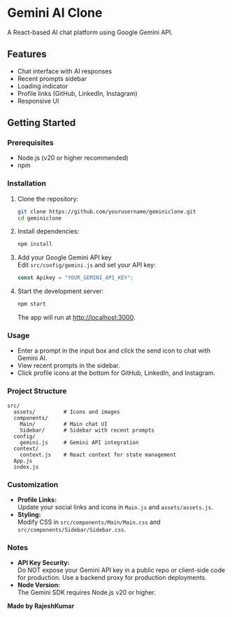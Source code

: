 # Gemini AI Clone

A React-based AI chat platform using Google Gemini API.

## Features

- Chat interface with AI responses
- Recent prompts sidebar
- Loading indicator
- Profile links (GitHub, LinkedIn, Instagram)
- Responsive UI

## Getting Started

### Prerequisites

- Node.js (v20 or higher recommended)
- npm

### Installation

1. Clone the repository:
    ```bash
    git clone https://github.com/yourusername/geminiclone.git
    cd geminiclone
    ```

2. Install dependencies:
    ```bash
    npm install
    ```

3. Add your Google Gemini API key  
   Edit `src/config/gemini.js` and set your API key:
    ```javascript
    const Apikey = "YOUR_GEMINI_API_KEY";
    ```

4. Start the development server:
    ```bash
    npm start
    ```
    The app will run at [http://localhost:3000](http://localhost:3000).

### Usage

- Enter a prompt in the input box and click the send icon to chat with Gemini AI.
- View recent prompts in the sidebar.
- Click profile icons at the bottom for GitHub, LinkedIn, and Instagram.

### Project Structure

```
src/
  assets/         # Icons and images
  components/
    Main/         # Main chat UI
    Sidebar/      # Sidebar with recent prompts
  config/
    gemini.js     # Gemini API integration
  context/
    context.js    # React context for state management
  App.js
  index.js
```

### Customization

- **Profile Links:**  
  Update your social links and icons in `Main.js` and `assets/assets.js`.
- **Styling:**  
  Modify CSS in `src/components/Main/Main.css` and `src/components/Sidebar/Sidebar.css`.

### Notes

- **API Key Security:**  
  Do NOT expose your Gemini API key in a public repo or client-side code for production. Use a backend proxy for production deployments.
- **Node Version:**  
  The Gemini SDK requires Node.js v20 or higher.


**Made  by RajeshKumar**
